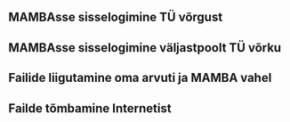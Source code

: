 ## MAMBAsse sisselogimine TÜ võrgust

## MAMBAsse sisselogimine väljastpoolt TÜ võrku

## Failide liigutamine oma arvuti ja MAMBA vahel

## Failde tõmbamine Internetist
